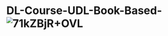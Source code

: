 # DL-Course-UDL-Book-Based-![71kZBjR+OVL](https://github.com/user-attachments/assets/8f926f9c-7b54-49dd-99b5-42ba9e25fe01)
